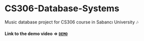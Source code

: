 # CS306-Database-Systems
Music database project for CS306 course in Sabancı University :notes:
#### Link to the demo video => [`DEMO`](https://youtu.be/v9OihhDF-5A)
